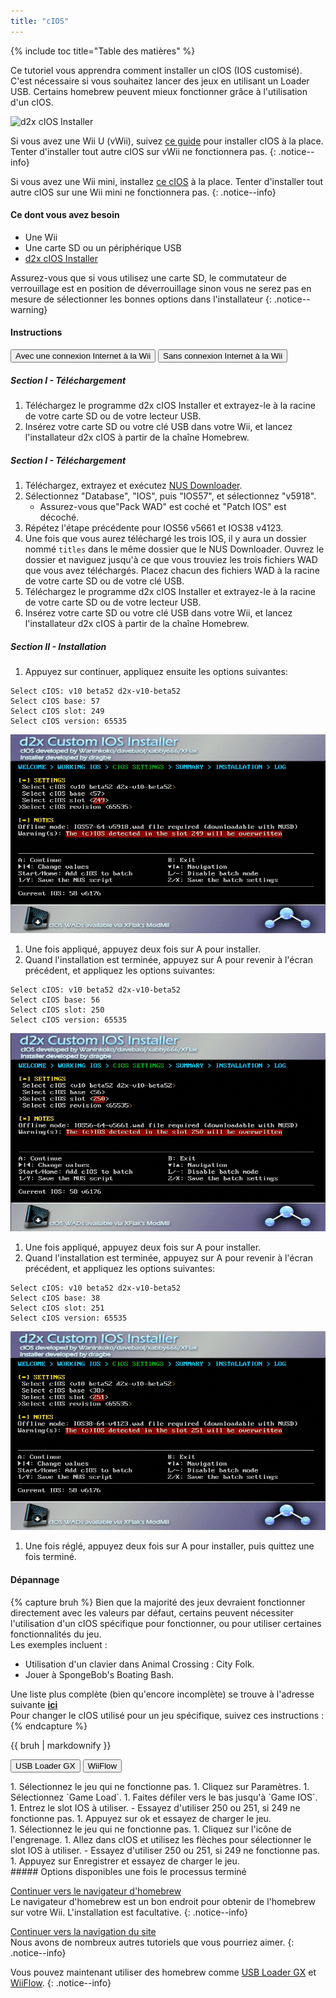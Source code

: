 ```yaml
---
title: "cIOS"
---
```


{% include toc title="Table des matières" %}

Ce tutoriel vous apprendra comment installer un cIOS (IOS customisé). C'est nécessaire si vous souhaitez lancer des jeux en utilisant un Loader USB. Certains homebrew peuvent mieux fonctionner grâce à l'utilisation d'un cIOS.

![d2x cIOS Installer](/images/cios/cIOS.png)

Si vous avez une Wii U (vWii), suivez [ce guide](https://wiiu.hacks.guide/#/vwii-modding) pour installer cIOS à la place. Tenter d'installer tout autre cIOS sur vWii ne fonctionnera pas.
{: .notice--info}

Si vous avez une Wii mini, installez [ce cIOS](cios-mini) à la place. Tenter d'installer tout autre cIOS sur une Wii mini ne fonctionnera pas.
{: .notice--info}

#### Ce dont vous avez besoin

- Une Wii
- Une carte SD ou un périphérique USB
- [d2x cIOS Installer](https://hbb1.oscwii.org/hbb/d2x-cios-installer/d2x-cios-installer.zip)

Assurez-vous que si vous utilisez une carte SD, le commutateur de verrouillage est en position de déverrouillage sinon vous ne serez pas en mesure de sélectionner les bonnes options dans l'installateur
{: .notice--warning}

#### Instructions

<button class="tablinks btn btn--large btn--primary" id="defaultOpen" onclick="openTab(event, 'with-connection')">Avec une connexion Internet à la Wii</button>
<button class="tablinks btn btn--large btn--info" onclick="openTab(event, 'without-connection')">Sans connexion Internet à la Wii</button>

<div id="with-connection" class="blanktabcontent" markdown="1">

##### Section I - Téléchargement

1. Téléchargez le programme d2x cIOS Installer et extrayez-le à la racine de votre carte SD ou de votre lecteur USB.
1. Insérez votre carte SD ou votre clé USB dans votre Wii, et lancez l'installateur d2x cIOS à partir de la chaîne Homebrew.
</div>
<div id="without-connection" class="blanktabcontent" markdown="1">

##### Section I - Téléchargement

1. Téléchargez, extrayez et exécutez [NUS Downloader](https://github.com/WiiDatabase/nusdownloader/releases/latest/download/NUSD-Mod-NUS-Fix.zip).
1. Sélectionnez "Database", "IOS", puis "IOS57", et sélectionnez "v5918".
   - Assurez-vous que"Pack WAD" est coché et "Patch IOS" est décoché.
1. Répétez l'étape précédente pour IOS56 v5661 et IOS38 v4123.
1. Une fois que vous aurez téléchargé les trois IOS, il y aura un dossier nommé `titles` dans le même dossier que le NUS Downloader. Ouvrez le dossier et naviguez jusqu'à ce que vous trouviez les trois fichiers WAD que vous avez téléchargés. Placez chacun des fichiers WAD à la racine de votre carte SD ou de votre clé USB.
1. Téléchargez le programme d2x cIOS Installer et extrayez-le à la racine de votre carte SD ou de votre lecteur USB.
1. Insérez votre carte SD ou votre clé USB dans votre Wii, et lancez l'installateur d2x cIOS à partir de la chaîne Homebrew.
</div>

##### Section II - Installation

1. Appuyez sur continuer, appliquez ensuite les options suivantes:

```
Select cIOS: v10 beta52 d2x-v10-beta52
Select cIOS base: 57
Select cIOS slot: 249
Select cIOS version: 65535
```

![Installer cIOS 249](/images/cios/Install249.png)

1. Une fois appliqué, appuyez deux fois sur A pour installer.
1. Quand l'installation est terminée, appuyez sur A pour revenir à l'écran précédent, et appliquez les options suivantes:

```
Select cIOS: v10 beta52 d2x-v10-beta52
Select cIOS base: 56
Select cIOS slot: 250
Select cIOS version: 65535
```

![Installer cIOS 250](/images/cios/Install250.png)

1. Une fois appliqué, appuyez deux fois sur A pour installer.
1. Quand l'installation est terminée, appuyez sur A pour revenir à l'écran précédent, et appliquez les options suivantes:

```
Select cIOS: v10 beta52 d2x-v10-beta52
Select cIOS base: 38
Select cIOS slot: 251
Select cIOS version: 65535
```

![Installer cIOS 251](/images/cios/Install251.png)

1. Une fois réglé, appuyez deux fois sur A pour installer, puis quittez une fois terminé.

#### Dépannage

{% capture bruh %}
Bien que la majorité des jeux devraient fonctionner directement avec les valeurs par défaut, certains peuvent nécessiter l'utilisation d'un cIOS spécifique pour fonctionner, ou pour utiliser certaines fonctionnalités du jeu.<br> Les exemples incluent :

- Utilisation d'un clavier dans Animal Crossing : City Folk.
- Jouer à SpongeBob's Boating Bash.

Une liste plus complète (bien qu'encore incomplète) se trouve à l'adresse suivante [**ici**](https://wiki.gbatemp.net/wiki/Wii_cIOS_base_Compatibility_List)<br> Pour changer le cIOS utilisé pour un jeu spécifique, suivez ces instructions :
{% endcapture %}

<div class="notice--warning">{{ bruh | markdownify }}</div>

<button class="tablinks btn btn--large btn--primary" id="defaultOpen" onclick="openTab(event, 'usbloadergx')">USB Loader GX</button>
<button class="tablinks btn btn--large btn--info" onclick="openTab(event, 'wiiflow')">WiiFlow</button>

<div id="usbloadergx" class="blanktabcontent" markdown="1">
1. Sélectionnez le jeu qui ne fonctionne pas.
1. Cliquez sur Paramètres.
1. Sélectionnez `Game Load`.
1. Faites défiler vers le bas jusqu'à `Game IOS`.
1. Entrez le slot IOS à utiliser.
    - Essayez d'utiliser 250 ou 251, si 249 ne fonctionne pas.
1. Appuyez sur ok et essayez de charger le jeu.
</div>
<div id="wiiflow" class="blanktabcontent" markdown="1">
1. Sélectionnez le jeu qui ne fonctionne pas.
1. Cliquez sur l'icône de l'engrenage.
1. Allez dans cIOS et utilisez les flèches pour sélectionner le slot IOS à utiliser.
    - Essayez d'utiliser 250 ou 251, si 249 ne fonctionne pas.
1. Appuyez sur Enregistrer et essayez de charger le jeu.
</div>
##### Options disponibles une fois le processus terminé

[Continuer vers le navigateur d'homebrew](hbb)<br> Le navigateur d'homebrew est un bon endroit pour obtenir de l'homebrew sur votre Wii. L'installation est facultative.
{: .notice--info}

[Continuer vers la navigation du site](site-navigation)<br> Nous avons de nombreux autres tutoriels que vous pourriez aimer.
{: .notice--info}

Vous pouvez maintenant utiliser des homebrew comme [USB Loader GX](usbloadergx) et [WiiFlow](wiiflow).
{: .notice--info}

<script>
    let tabcontent = document.getElementsByClassName("blanktabcontent");
    let tablinks = document.getElementsByClassName("tablinks");

    function openTab(evt, tabName) {
        let element;

        for (element of tabcontent) {
            element.style.display = "none";
        }

        for (element of tablinks) {
            element.className = element.className.replace("btn--primary", "btn--info");
            if (!element.className.includes('btn--info'))
                element.className += " btn--info";
        }

        document.getElementById(tabName).style.display = "block";
        evt.currentTarget.className = evt.currentTarget.className.replace("btn--info", "btn--primary");
    }

    // Get the element with id="defaultOpen" and click on it
    document.getElementById("defaultOpen").click();
</script>
